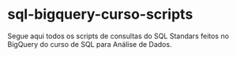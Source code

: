 # sql-bigquery-curso-scripts
Segue aqui todos os scripts de consultas do SQL Standars feitos no BigQuery do curso de SQL para Análise de Dados.
